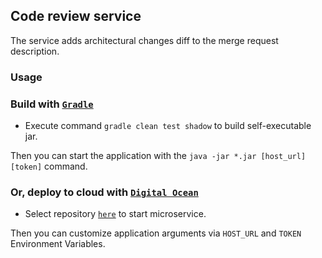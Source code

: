 ## Code review service

The service adds architectural changes diff to the merge request description.

### Usage

### Build with [`Gradle`](https://gradle.org/)

* Execute command `gradle clean test shadow` to build self-executable jar.

Then you can start the application with the `java -jar *.jar [host_url] [token]` command.

### Or, deploy to cloud with [`Digital Ocean`](https://cloud.digitalocean.com/)

* Select repository [`here`](https://cloud.digitalocean.com/apps) to start microservice.

Then you can customize application arguments via `HOST_URL` and `TOKEN` Environment Variables.

